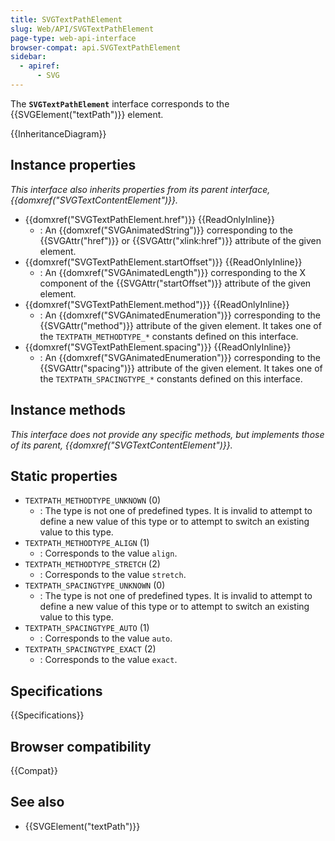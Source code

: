 ```yaml
---
title: SVGTextPathElement
slug: Web/API/SVGTextPathElement
page-type: web-api-interface
browser-compat: api.SVGTextPathElement
sidebar:
  - apiref:
      - SVG
---
```


The **`SVGTextPathElement`** interface corresponds to the {{SVGElement("textPath")}} element.

{{InheritanceDiagram}}

## Instance properties

_This interface also inherits properties from its parent interface, {{domxref("SVGTextContentElement")}}._

- {{domxref("SVGTextPathElement.href")}} {{ReadOnlyInline}}
  - : An {{domxref("SVGAnimatedString")}} corresponding to the {{SVGAttr("href")}} or {{SVGAttr("xlink:href")}} attribute of the given element.
- {{domxref("SVGTextPathElement.startOffset")}} {{ReadOnlyInline}}
  - : An {{domxref("SVGAnimatedLength")}} corresponding to the X component of the {{SVGAttr("startOffset")}} attribute of the given element.
- {{domxref("SVGTextPathElement.method")}} {{ReadOnlyInline}}
  - : An {{domxref("SVGAnimatedEnumeration")}} corresponding to the {{SVGAttr("method")}} attribute of the given element. It takes one of the `TEXTPATH_METHODTYPE_*` constants defined on this interface.
- {{domxref("SVGTextPathElement.spacing")}} {{ReadOnlyInline}}
  - : An {{domxref("SVGAnimatedEnumeration")}} corresponding to the {{SVGAttr("spacing")}} attribute of the given element. It takes one of the `TEXTPATH_SPACINGTYPE_*` constants defined on this interface.

## Instance methods

_This interface does not provide any specific methods, but implements those of its parent, {{domxref("SVGTextContentElement")}}._

## Static properties

- `TEXTPATH_METHODTYPE_UNKNOWN` (0)
  - : The type is not one of predefined types. It is invalid to attempt to define a new value of this type or to attempt to switch an existing value to this type.
- `TEXTPATH_METHODTYPE_ALIGN` (1)
  - : Corresponds to the value `align`.
- `TEXTPATH_METHODTYPE_STRETCH` (2)
  - : Corresponds to the value `stretch`.
- `TEXTPATH_SPACINGTYPE_UNKNOWN` (0)
  - : The type is not one of predefined types. It is invalid to attempt to define a new value of this type or to attempt to switch an existing value to this type.
- `TEXTPATH_SPACINGTYPE_AUTO` (1)
  - : Corresponds to the value `auto`.
- `TEXTPATH_SPACINGTYPE_EXACT` (2)
  - : Corresponds to the value `exact`.

## Specifications

{{Specifications}}

## Browser compatibility

{{Compat}}

## See also

- {{SVGElement("textPath")}}
